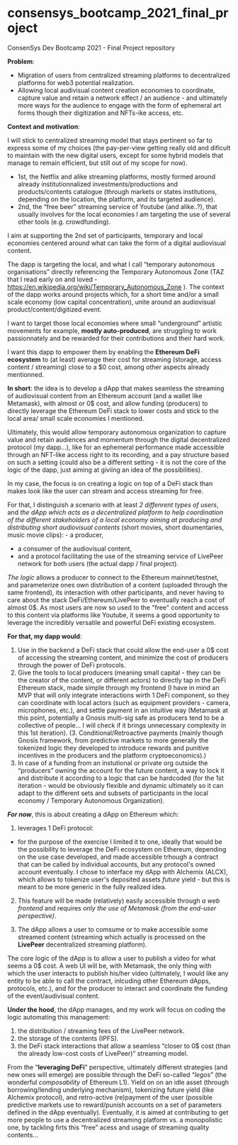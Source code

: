 # consensys_bootcamp_2021_final_project

ConsenSys Dev Bootcamp 2021 - Final Project repository

**Problem**:

- Migration of users from centralized streaming platforms to decentralized platforms for web3 potential realization. 
- Allowing local audivisual content creation economies to coordinate, capture value and retain a network effect / an audience - and ultimately more ways for the audience to engage with the form of ephemeral art forms though their digitization and NFTs-ike access, etc.

**Context and motivation**:

I will stick to centralized streaming model that stays pertinent so far to express some of my choices (the pay-per-view getting really old and dificult to maintain with the new digital users, except for some hybrid models that manage to remain efficient, but still out of my scope for now). 

- 1st, the Netflix and alike streaming platforms, mostly formed around already institutionnalized investments/productions and products/contents  catalogue (through markets or states institutions, depending on the location, the platform, and its targeted audience). 
- 2nd, the “free beer” streaming service of Youtube (and alike..?), that usually involves for the local economies I am targeting the use of several other tools (e.g. crowdfunding).

I aim at supporting the 2nd set of participants, temporary and local economies centered around what can take the form of a digital audiovisual content.
 
The dapp is targeting the local, and what I call “temporary autonomous organisations” directly referencing the Temporary Autonomous Zone (TAZ that I read early on and loved - https://en.wikipedia.org/wiki/Temporary_Autonomous_Zone ). 
The context of the dapp works around projects which, for a short time and/or a small scale economy (low capital concentration), unite around an audiovisual product/content/digitized event.

I want to target those local economies where small “underground” artistic movements for example, **mostly auto-produced**, are struggling to work passionnately and be rewarded for their contributions and their hard work. 

I want this dapp to empower them by enabling the **Ethereum DeFi ecosystem** to (at least) average their cost for streaming (storage, access content / streaming) close to a $0 cost, among other aspects already mentionned.  


**In short**: the idea is to develop a dApp that makes seamless the streaming of audiovisual content from an Ethereum account (and a wallet like Metamask), with almost or 0$ cost, and allow funding (producers) to directly leverage the Ethereum DeFi stack to lower costs and stick to the local area/ small scale economies I mentioned.


Ultimately, this would allow temporary autonomous organization to capture value and retain audiences and momentum through the digital decentralized protocol (my dapp...), like for an ephemeral performance made accessible through an NFT-like access right to its recording, and a pay structure based on such a setting (could also be a different setting - it is not the core of the logic of the dapp, just aiming at giviing an idea of the possibilities).

In my case, the focus is on creating a logic on top of a DeFi stack than makes look like the user can stream and access streaming for free. 

For that, I distinguish a scenario with at least *2 diffenrent types of users*, and *the dApp which acts as a decentralized platform to help coordination of the different stakeholders of a local economy aiming at producing and distributing short audiovisual contents* (short movies, short doumentaries, music movie clips): - a producer, 
- a consumer of the audiovisual content, 
- and a protocol facilitating the use of the streaming service of LivePeer network for both users (the actual dapp / final project).  

*The logic* allows a producer to connect to the Ethereum mainnet/testnet, and parameterize ones own distribution of a content (uploaded through the same frontend), its interaction with other participants, and never having to care about the stack DeFi/Ethereum/LivePeer to eventually reach a cost of almost 0$. 
As most users are now so used to the "free" content and access to this content via platforms like Youtube, it seems a good opportunity to leverage the incredibly versatile and powerful DeFi existing ecosystem. 


**For that, my dapp would**:

1. Use in the backend a DeFi stack that could allow the end-user a 0$ cost of accessing the streaming content, and minimize the cost of producers through the power of DeFi protocols.
2. Give the tools to local producers (meaning small capital - they can be the creator of the content, or different actors) to directly tap in the DeFi Ethereum stack, made simple through my frontend (I have in mind an MVP that will only integrate interactions wirth 1 DeFi component, so they can coordinate with local actors (such as equipment providers - camera, microphones, etc.), and settle payment in an intuitive way (Metamask at this point, potentially a Gnosis multi-sig safe as producers tend to be a collective of people... I will check if it brings unnecessary complexity in this 1st iteration).
(3. Conditional/Retroactive payments (mainly though Gnosis framework, from predictive markets to more generally the tokenized logic they developed to introduce rewards and punitive incentives in the producers and the platform cryptoeconomics).) 
4. In case of a funding from an instutional or private org outside the “producers” owning the account for the future content, a way to lock it and distribute it according to a logic that can be hardcoded (for the 1st iteration - would be obviously flexible and dynamic ultimately so it can adapt to the different sets and subsets of participants in the local economy / Temporary Autonomous Organization).


***For now***, this is about creating a dApp on Ethereum which:

1. leverages 1 DeFi protocol: 

  - for the purpose of the exercise I limited it to one, ideally that would be the possibility to leverage the DeFi ecosystem on Ethereum, depending on the use case developed, and made accessible trhough a contract that can be called by individual accounts, but any protocol's owned account eventually. 
I chose to interface my dApp with Alchemix (ALCX), which allows to tokenize user's deposited assets *future* yield - but this is meant to be more generic in the fully realized idea.
  
2. This feature will be made (relatively) easily accessible through *a web frontend* and requires *only the use of Metamask (from the end-user perspective)*.

3. The dApp allows a user to comsume or to make accessible some streamed content (streaming which actually is processed on the **LivePeer** decentralized streaming platform). 

The core logic of the dApp is to allow a user to publish a video for what seems a 0$ cost.
A web UI will be, with Metamask, the only thing with which the user interacts to publish his/her video (ultimately, I would like any entity to be able to call the contract, inlcuding other Ethereum dApps, protocols, etc.), and for the producer to interact and coordinate the funding of the event/audivisual content.


**Under the hood**, the dApp manages, and my work will focus on coding the logic automating this management:

1. the distribution / streaming fees of the LivePeer network.
2. the storage of the contents (IPFS).
3. the DeFi stack interactions that allow a seamless “closer to 0$ cost (than the already low-cost costs of LivePeer)” streaming model.
 

From the “**leveraging DeFi**” perspective, ultimately different strategies (and new ones will emerge) are possible through the DeFi so-called “*legos*” (the wonderful *composability* of Ethereum L1). 
Yield on on an idle asset (through borrowing/lending underlying mechanism), tokenizing future yield (like Alchemix protocol), and retro-active (re)payment of the user (possible predictive markets use to reward/punish accounts on a set of parameters defined in the dApp eventually). 
Eventually, it is aimed at contributing to get more people to use a decentralized streaming platform vs. a monopolistic one, by tackling firts this “free” acess and usage of streaming quality contents... 
